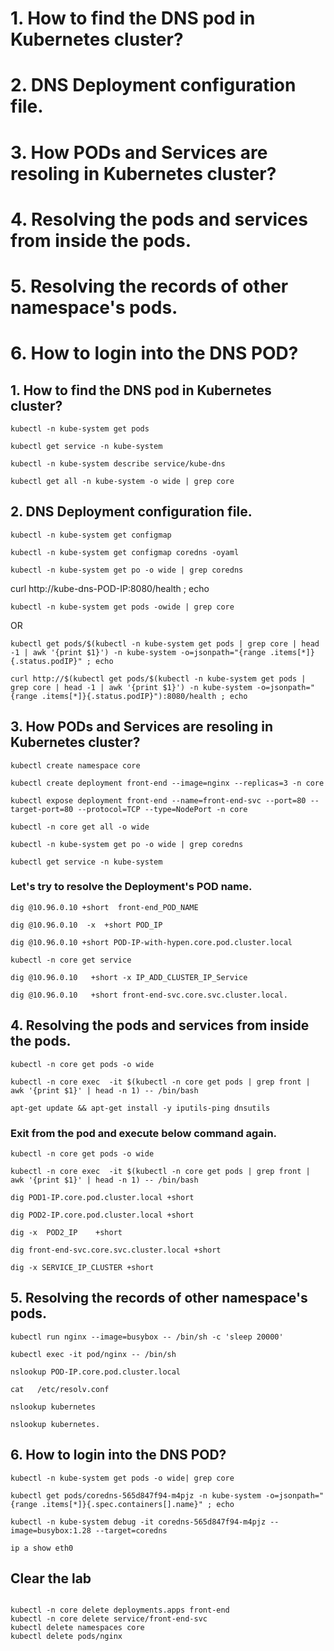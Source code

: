 # 1. How to find the DNS pod in Kubernetes cluster?
# 2. DNS Deployment configuration file.
# 3. How PODs and Services are resoling in Kubernetes cluster?
# 4. Resolving the pods and services from inside the pods.
# 5. Resolving the records of other namespace's pods.
# 6. How to login into the DNS POD?



## 1. How to find the DNS pod in Kubernetes cluster?
```
kubectl -n kube-system get pods
```
```
kubectl get service -n kube-system
```
```
kubectl -n kube-system describe service/kube-dns
```
```
kubectl get all -n kube-system -o wide | grep core
```

## 2. DNS Deployment configuration file.
```
kubectl -n kube-system get configmap
```
```
kubectl -n kube-system get configmap coredns -oyaml
```
```
kubectl -n kube-system get po -o wide | grep coredns
```
curl http://kube-dns-POD-IP:8080/health ; echo
```
kubectl -n kube-system get pods -owide | grep core

```
OR
```
kubectl get pods/$(kubectl -n kube-system get pods | grep core | head -1 | awk '{print $1}') -n kube-system -o=jsonpath="{range .items[*]}{.status.podIP}" ; echo
```
```
curl http://$(kubectl get pods/$(kubectl -n kube-system get pods | grep core | head -1 | awk '{print $1}') -n kube-system -o=jsonpath="{range .items[*]}{.status.podIP}"):8080/health ; echo
```


## 3. How PODs and Services are resoling in Kubernetes cluster?
```
kubectl create namespace core
```
```
kubectl create deployment front-end --image=nginx --replicas=3 -n core
```
```
kubectl expose deployment front-end --name=front-end-svc --port=80 --target-port=80 --protocol=TCP --type=NodePort -n core
```
```
kubectl -n core get all -o wide
```
```
kubectl -n kube-system get po -o wide | grep coredns
```
```
kubectl get service -n kube-system 
```
### Let's try to resolve the Deployment's POD name.
```
dig @10.96.0.10 +short  front-end_POD_NAME
```
```
dig @10.96.0.10  -x  +short POD_IP
```
```
dig @10.96.0.10 +short POD-IP-with-hypen.core.pod.cluster.local
```
```
kubectl -n core get service
```
```
dig @10.96.0.10   +short -x IP_ADD_CLUSTER_IP_Service
```
```
dig @10.96.0.10   +short front-end-svc.core.svc.cluster.local.
```


## 4. Resolving the pods and services from inside the pods.

```
kubectl -n core get pods -o wide
```
```
kubectl -n core exec  -it $(kubectl -n core get pods | grep front | awk '{print $1}' | head -n 1) -- /bin/bash
```
```
apt-get update && apt-get install -y iputils-ping dnsutils
```
### Exit from the pod and execute below command again.

```
kubectl -n core get pods -o wide
```
```
kubectl -n core exec  -it $(kubectl -n core get pods | grep front | awk '{print $1}' | head -n 1) -- /bin/bash
```

```
dig POD1-IP.core.pod.cluster.local +short
```
```
dig POD2-IP.core.pod.cluster.local +short
```
```
dig -x  POD2_IP    +short
```
```
dig front-end-svc.core.svc.cluster.local +short
```
```
dig -x SERVICE_IP_CLUSTER +short
```

## 5. Resolving the records of other namespace's pods.
```
kubectl run nginx --image=busybox -- /bin/sh -c 'sleep 20000'
```
```
kubectl exec -it pod/nginx -- /bin/sh
```
```
nslookup POD-IP.core.pod.cluster.local
```
```
cat   /etc/resolv.conf 
```
```
nslookup kubernetes
```
```
nslookup kubernetes.
```


## 6. How to login into the DNS POD?

```
kubectl -n kube-system get pods -o wide| grep core
```
```
kubectl get pods/coredns-565d847f94-m4pjz -n kube-system -o=jsonpath="{range .items[*]}{.spec.containers[].name}" ; echo
```
```
kubectl -n kube-system debug -it coredns-565d847f94-m4pjz --image=busybox:1.28 --target=coredns
```
```
ip a show eth0
```

## Clear the lab

```

kubectl -n core delete deployments.apps front-end
kubectl -n core delete service/front-end-svc
kubectl delete namespaces core
kubectl delete pods/nginx 
```
